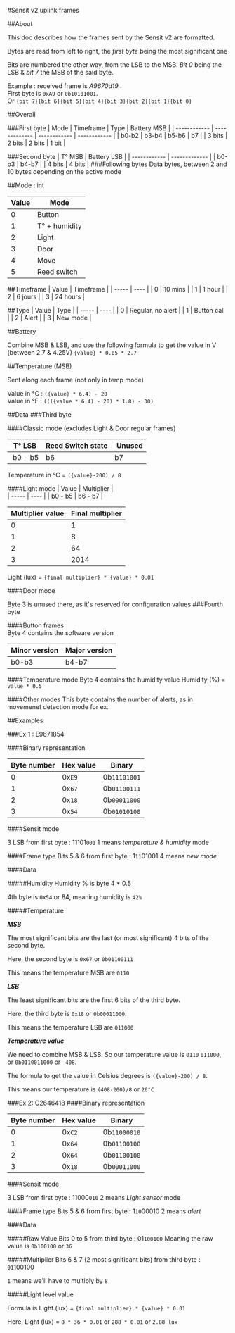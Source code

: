 #Sensit v2 uplink frames

##About

This doc describes how the frames sent by the Sensit v2 are formatted.

Bytes are read from left to right, the _first byte_ being the most significant one

Bits are numbered the other way, from the LSB to the MSB. _Bit 0_ being the LSB & _bit 7_ the MSB of the said byte.

Example : received frame is _A9670d19_ .  
First byte is `0xA9` or `0b10101001`.  
Or `{bit 7}{bit 6}{bit 5}{bit 4}{bit 3}{bit 2}{bit 1}{bit 0}`


##Overall


###First byte
| Mode | Timeframe | Type | Battery MSB | 
| ------------ | ------------- | ------------ | ------------ |
| b0-b2 | b3-b4 | b5-b6 | b7 |
| 3 bits | 2 bits | 2 bits | 1 bit |

###Second byte
| T° MSB | Battery LSB |
| ------------ | ------------- |
| b0-b3 | b4-b7 | 
| 4 bits | 4 bits | 
###Following bytes
Data bytes, between 2 and 10 bytes depending on the active mode

##Mode : int

| Value | Mode |
| ----- | ---- |
| 0 | Button |
| 1 | T° + humidity |
| 2 | Light |
| 3 | Door |
| 4 | Move |
| 5 | Reed switch |

##Timeframe
| Value | Timeframe |
| ----- | ---- |
| 0 | 10 mins |
| 1 | 1 hour |
| 2 | 6 jours |
| 3 | 24 hours |

##Type
| Value | Type |
| ----- | ---- |
| 0 | Regular, no alert |
| 1 | Button call |
| 2 | Alert |
| 3 | New mode |

##Battery

Combine MSB & LSB, and use the following formula to get the value in V (between 2.7 & 4.25V)
`{value} * 0.05 * 2.7`

##Temperature (MSB)

Sent along each frame (not only in temp mode)

Value in °C : `({value} * 6.4) - 20`  
Value in °F : `((({value * 6.4) - 20) * 1.8) - 30)`

##Data 
###Third byte

####Classic mode (excludes Light & Door regular frames)

| T° LSB | Reed Switch state | Unused |
| ----- | ---- | ---- |
| b0 - b5 | b6 | b7 |

Temperature in °C = `({value}-200) / 8`

####Light mode
| Value | Multiplier |	
| ----- | ---- |
| b0 - b5 | b6 - b7 |

| Multiplier value | Final multiplier |
| ---- | ---- |
| 0 | 1|
| 1 | 8|
| 2 | 64|
| 3 | 2014


Light (lux) = `{final multiplier} * {value} * 0.01`

####Door mode

Byte 3 is unused there, as it's reserved for configuration values
###Fourth byte

####Button frames	
Byte 4 contains the software version

| Minor version | Major version |
| ----- | ----- |
| b0-b3 | b4-b7 |

####Temperature mode 
Byte 4 contains the humidity value
Humidity (%) = `value * 0.5`

####Other modes
This byte contains the number of alerts, as in movemenet detection mode for ex.


##Examples

###Ex 1 : E9671854

####Binary representation


| Byte number | Hex value | Binary |
| ---- | ---- | ---- |
| 0| 0x`E9`| 0b`11101001` |
| 1| 0x`67`| 0b`01100111` |
| 2| 0x`18`| 0b`00011000` |
| 3| 0x`54`| 0b`01010100` |

####Sensit mode

3 LSB from first byte : 11101`001`
1 means _temperature & humidity_ mode

####Frame type
Bits 5 & 6 from first byte : 1`11`01001
4 means _new mode_

####Data

#####Humidity
Humidity % is byte 4 * 0.5

4th byte is `0x54` or 84, meaning humidity is `42%`

#####Temperature

***MSB***

The most significant bits are the last (or most significant) 4 bits of the second byte.

Here, the second byte is `0x67` or `0b01100111`

This means the temperature MSB are `0110`


***LSB***

The least significant bits are the first 6 bits of the third byte.

Here, the third byte is `0x18` or `0b00011000`.

This means the temperature LSB are `011000`

***Temperature value***


We need to combine MSB & LSB.
So our temperature value is `0110` `011000`, or `0b0110011000` or `
408`.

The formula to get the value in Celsius degrees is `({value}-200) / 8`.

This means our temperature is `(408-200)/8` or `26°C`

###Ex 2: C2646418
####Binary representation


| Byte number | Hex value | Binary |
| ---- | ---- | ---- |
| 0| 0x`C2`| 0b`11000010` |
| 1| 0x`64`| 0b`01100100` |
| 2| 0x`64`| 0b`01100100` |
| 3| 0x`18`| 0b`00011000` |

####Sensit mode

3 LSB from first byte : 11000`010`
2 means _Light sensor_ mode

####Frame type
Bits 5 & 6 from first byte : 1`10`00010
2 means _alert_

####Data

#####Raw Value
Bits 0 to 5 from third byte : 01`100100`
Meaning the raw value is `0b100100` or `36`

#####Multiplier
Bits 6 & 7 (2 most significant bits) from third byte : `01`100100

`1` means we'll have to multiply by `8`

#####Light level value

Formula is Light (lux) = `{final multiplier} * {value} * 0.01`

Here, Light (lux) = `8 * 36 * 0.01` or `288 * 0.01` or `2.88 lux`
